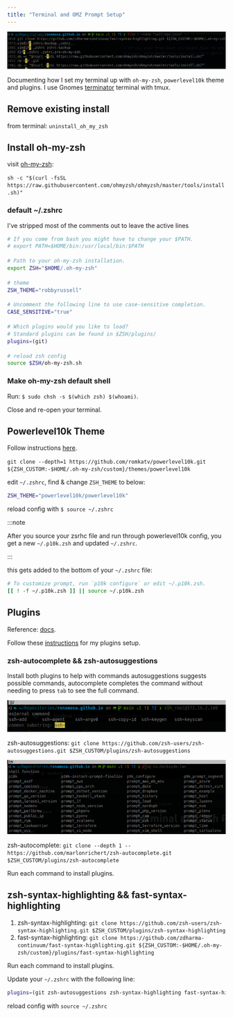 ```yaml
---
title: "Terminal and OMZ Prompt Setup"
---
```


![terminal](/img/terminal-omz-p10k.png)

Documenting how I set my terminal up with `oh-my-zsh`, `powerlevel10k` theme and plugins. I use Gnomes [terminator](https://gnome-terminator.org/) terminal with tmux.

## Remove existing install

from terminal: `uninstall_oh_my_zsh`

## Install oh-my-zsh

visit [oh-my-zsh](https://ohmyz.sh/#install):

`sh -c "$(curl -fsSL https://raw.githubusercontent.com/ohmyzsh/ohmyzsh/master/tools/install.sh)"`

### default ~/.zshrc

I've stripped most of the comments out to leave the active lines

```sh
# If you come from bash you might have to change your $PATH.
# export PATH=$HOME/bin:/usr/local/bin:$PATH

# Path to your oh-my-zsh installation.
export ZSH="$HOME/.oh-my-zsh"

# theme
ZSH_THEME="robbyrussell"

# Uncomment the following line to use case-sensitive completion.
CASE_SENSITIVE="true"

# Which plugins would you like to load?
# Standard plugins can be found in $ZSH/plugins/
plugins=(git)

# reload zsh config
source $ZSH/oh-my-zsh.sh
```

### Make oh-my-zsh default shell

Run: `$ sudo chsh -s $(which zsh) $(whoami)`.

Close and re-open your terminal.

## Powerlevel10k Theme

Follow instructions [here](https://bytexd.com/install-powerlevel10k-zsh-theme-with-oh-my-zsh/).

`git clone --depth=1 https://github.com/romkatv/powerlevel10k.git ${ZSH_CUSTOM:-$HOME/.oh-my-zsh/custom}/themes/powerlevel10k`

edit `~/.zshrc`, find & change `ZSH_THEME` to below:

```sh
ZSH_THEME="powerlevel10k/powerlevel10k"
```

reload config with `$ source ~/.zshrc`

:::note

After you source your zsrhc file and run through powerlevel10k config, you get a new `~/.p10k.zsh` and updated `~/.zshrc`.

:::

this gets added to the bottom of your `~/.zshrc` file:

```sh
# To customize prompt, run `p10k configure` or edit ~/.p10k.zsh.
[[ ! -f ~/.p10k.zsh ]] || source ~/.p10k.zsh
```

## Plugins

Reference: [docs](https://github.com/ohmyzsh/ohmyzsh/wiki/Plugins).

Follow these [instructions](https://gist.github.com/n1snt/454b879b8f0b7995740ae04c5fb5b7df) for my plugins setup.

### zsh-autocomplete && zsh-autosuggestions

Install both plugins to help with commands autosuggestions suggests possible commands, autocomplete completes the command without needing to press `tab` to see the full command.

![autosuggestions](/img/terminal-autosuggestions.png)

zsh-autosuggestions: `git clone https://github.com/zsh-users/zsh-autosuggestions.git $ZSH_CUSTOM/plugins/zsh-autosuggestions`

![autocompletes](/img/terminal-autocompletes.png)

zsh-autocomplete: `git clone --depth 1 -- https://github.com/marlonrichert/zsh-autocomplete.git $ZSH_CUSTOM/plugins/zsh-autocomplete`

Run each command to install plugins.

## zsh-syntax-highlighting && fast-syntax-highlighting

1. zsh-syntax-highlighting: `git clone https://github.com/zsh-users/zsh-syntax-highlighting.git $ZSH_CUSTOM/plugins/zsh-syntax-highlighting`
2. fast-syntax-highlighting: `git clone https://github.com/zdharma-continuum/fast-syntax-highlighting.git ${ZSH_CUSTOM:-$HOME/.oh-my-zsh/custom}/plugins/fast-syntax-highlighting`

Run each command to install plugins.

Update your `~/.zshrc` with the following line:

```sh
plugins=(git zsh-autosuggestions zsh-syntax-highlighting fast-syntax-highlighting zsh-autocomplete)
```

reload config with `source ~/.zshrc`
